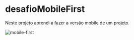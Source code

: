 # desafioMobileFirst

Neste projeto aprendi a fazer a versão mobile de um projeto.

![mobile-first](https://github.com/gabherel/desafioMobileFirst/assets/56739290/a1e496fd-145f-4b28-b23d-89703f0878ab)
